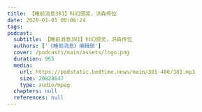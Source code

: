 ```yaml
---
title: 【睡前消息381】科幻颁奖，洪森传位
date: 2020-01-01 00:06:24
tags:
podcast:
  subtitle: 【睡前消息381】科幻颁奖，洪森传位
  authors: ['《睡前消息》编辑部']
  cover: /podcasts/main/assets/logo.png
  duration: 965
  media:
    url: https://podstatic.bedtime.news/main/301-400/381.mp3
    size: 20828647
    type: audio/mpeg
  chapters: null
  references: null
---
```

